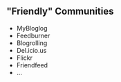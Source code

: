 ## "Friendly" Communities

* MyBloglog
* Feedburner
* Blogrolling
* Del.icio.us
* Flickr
* Friendfeed
* ...